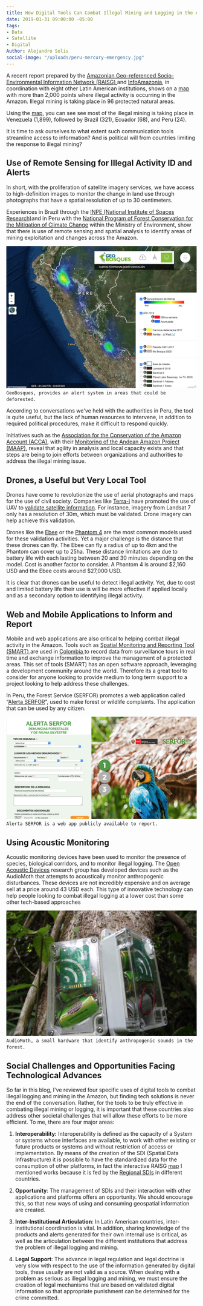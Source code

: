 ```yaml
---
title: How Digital Tools Can Combat Illegal Mining and Logging in the Amazon
date: 2019-01-31 09:00:00 -05:00
tags:
- Data
- Satellite
- Digital
Author: Alejandro Solis
social-image: "/uploads/peru-mercury-emergency.jpg"
---
```


A recent report prepared by the [Amazonian Geo-referenced Socio-Environmental Information Network (RAISG) ](https://www.amazoniasocioambiental.org/es/)and [InfoAmazonia](https://infoamazonia.org/es/), in coordination with eight other Latin American institutions, shows on a [map](https://mineria.amazoniasocioambiental.org/) with more than 2,000 points where illegal activity is occurring in the Amazon. Illegal mining is taking place in 96 protected natural areas.

Using the [map](https://mineria.amazoniasocioambiental.org/), you can see see most of the illegal mining is taking place in Venezuela (1,899), followed by Brazil (321), Ecuador (68), and Peru (24).

It is time to ask ourselves to what extent such communication tools streamline access to information? And is political will from countries limiting the response to illegal mining?

## Use of Remote Sensing for Illegal Activity ID and Alerts

In short, with the proliferation of satellite imagery services, we have access to high-definition images to monitor the change in land use through photographs that have a spatial resolution of up to 30 centimeters.

Experiences in Brazil through the [INPE (National Institute of Spaces Research)](http://www.obt.inpe.br/OBT/assuntos/programas/amazonia/prodes)and in Peru with the [National Program of Forest Conservation for the Mitigation of Climate Change](http://geobosques.minam.gob.pe/geobosque/view/index.php) within the Ministry of Environment, show that there is use of remote sensing and spatial analysis to identify areas of mining exploitation and changes across the Amazon.

![Screen Shot 2019-01-28 at 9.57.06 AM.png](/uploads/Screen%20Shot%202019-01-28%20at%209.57.06%20AM.png)`GeoBosques, provides an alert system in areas that could be deforested.`

According to conversations we've held with the authorities in Peru, the tool is quite useful,  but the lack of human resources to intervene, in addition to required political procedures, make it difficult to respond quickly.

Initiatives such as the [Association for the Conservation of the Amazon Account (ACCA)](http://www.acca.org.pe), with their [Monitoring of the Andean Amazon Project (MAAP)](https://maaproject.org/es/), reveal that agility in analysis and local capacity exists and that steps are being to join efforts between organizations and authorities to address the illegal mining issue.

## Drones, a Useful but Very Local Tool

Drones have come to revolutionize the use of aerial photographs and maps for the use of civil society. Companies like [Terra-i](http://www.terra-i.org/terra-i.html) have promoted the use of UAV to [validate satellite information](https://amazonlandscapes.org/drone-monitoring-of-land-cover-changes-detected-by-terra-i-in-yurimaguas-peru/). For instance, imagery from Landsat 7 only has a resolution of 30m, which must be validated. Drone imagery can help achieve this validation.

Drones like the [Ebee](https://www.sensefly.com/drone/ebee-mapping-drone/) or the [Phantom 4](https://www.dji.pe/producto/phantom-4-pro/?gclid=Cj0KCQiAkMDiBRDNARIsACKP1FFNnhxDKS0LPG-QFSEcTipATuFx4CSg38WpMumQJv-2cjg_Vke0-9IaAo7REALw_wcB) are the most common models used for these validation activities. Yet a major challenge is the distance that these drones can fly. The Ebee can fly a radius of up to 4km and the Phantom can cover up to 25ha. These distance limitations are due to battery life with each lasting between 20 and 30 minutes depending on the model.  Cost is another factor to consider. A Phantom 4 is around $2,160 USD and the Ebee costs around $27,000 USD.

It is clear that drones can be useful to detect illegal activity. Yet, due to cost and limited battery life their use is will be more effective if applied locally and as a secondary option to identifying illegal activity.

## Web and Mobile Applications to Inform and Report

Mobile and web applications are also critical to helping combat illegal activity in the Amazon. Tools such as [Spatial Monitoring and Reporting Tool (SMART) ](http://smartconservationtools.org/)are used in [Colombia ](https://colombia.wcs.org/es-es/WCS-Colombia/Noticias/articleType/ArticleView/articleId/11116/Entrenamiento-en-la-herramienta-SMART.aspx)to record data from surveillance tours in real time and exchange information to improve the management of a protected areas. This set of tools (SMART) has an open software approach, leveraging a development community around the world. Therefore its a great tool to consider for anyone looking to provide medium to long term support to a project looking to help address these challenges.

In Peru, the Forest Service (SERFOR) promotes a web application called “[Alerta SERFOR](http://appweb.serfor.gob.pe/denunciasserfor/)”, used to make forest or wildlife complaints. The application that can be used by any citizen.

![Screen Shot 2019-01-28 at 9.25.04 PM.png](/uploads/Screen%20Shot%202019-01-28%20at%209.25.04%20PM.png) `Alerta SERFOR is a web app publicly available to report.`

## Using Acoustic Monitoring

Acoustic monitoring devices have been used to monitor the presence of species, biological corridors, and to monitor illegal logging. The [Open Acoustic Devices](https://www.openacousticdevices.info) research group has developed devices such as the AudioMoth that attempts to acoustically monitor anthropogenic disturbances. These devices are not incredibly expensive and on average sell at a price around 43 USD each. This type of innovative technology can help people looking to combat illegal logging at a lower cost than some other tech-based approaches

![Screen Shot 2019-01-28 at 9.17.08 PM.png](/uploads/Screen%20Shot%202019-01-28%20at%209.17.08%20PM.png)`AudioMoth, a small hardware that identify anthropogenic sounds in the forest.`

## Social Challenges and Opportunities Facing Technological Advances

So far in this blog, I've reviewed four specific uses of digital tools to combat illegal logging and mining in the Amazon, but finding tech solutions is never the end of the conversation. Rather, for the tools to be truly effective in combating illegal mining or logging, it is important that these countries also address other societal challenges that will allow these efforts to be more efficient. To me, there are four major areas:

1. **Interoperability:** Interoperability is defined as the capacity of a System or systems whose interfaces are available, to work with other existing or future products or systems and without restriction of access or implementation. By means of the creation of the SDI (Spatial Data Infrastructure) it is possible to have the standardized data for the consumption of other platforms, in fact the interactive RAISG [map](https://mineria.amazoniasocioambiental.org/) I mentioned works because it is fed by the [Regional SDIs](https://mineria.amazoniasocioambiental.org/sobre/) in different countries.

2. **Opportunity**: The management of SDIs and their interaction with other applications and platforms offers an opportunity. We should encourage this, so that new ways of using and consuming geospatial information are created.

3. **Inter-Institutional Articulation**: In Latin American countries, inter-institutional coordination is vital. In addition, sharing knowledge of the products and alerts generated for their own internal use is critical, as well as the articulation between the different institutions that address the problem of illegal logging and mining.

4. **Legal Support**: The advance in legal regulation and legal doctrine is very slow with respect to the use of the information generated by digital tools, these usually are not valid as a source. When dealing with a problem as serious as illegal logging and mining, we must ensure the creation of legal mechanisms that are based on validated digital information so that appropriate punishment can be determined for the crime committed.